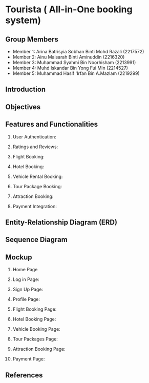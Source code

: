# Tourista ( All-in-One booking system)

## Group Members
- Member 1: Arina Batrisyia Sobhan Binti Mohd Razali (2217572)
- Member 2: Ainu Maisarah Binti Aminuddin (2216320)
- Member 3: Muhammad Syahmi Bin Noorhisham (2213991)
- Member 4: Muhd Iskandar Bin Yong Fui Min (2214527)
- Member 5: Muhammad Hasif 'Irfan Bin A.Mazlam (2219299)

## Introduction



## Objectives

## Features and Functionalities
1. User Authentication: 

2. Ratings and Reviews: 

3. Flight Booking:

4. Hotel Booking:

5. Vehicle Rental Booking:

6. Tour Package Booking:

7. Attraction Booking:

8. Payment Integration:

     
## Entity-Relationship Diagram (ERD)


## Sequence Diagram


## Mockup

1. Home Page 

3. Log in Page:



4. Sign Up Page:
 

5. Profile Page:



6. Flight Booking Page:



7. Hotel Booking Page:


8. Vehicle Booking Page:

9. Tour Packages Page:

   
10.  Attraction Booking Page:



11. Payment Page:




   
## References
